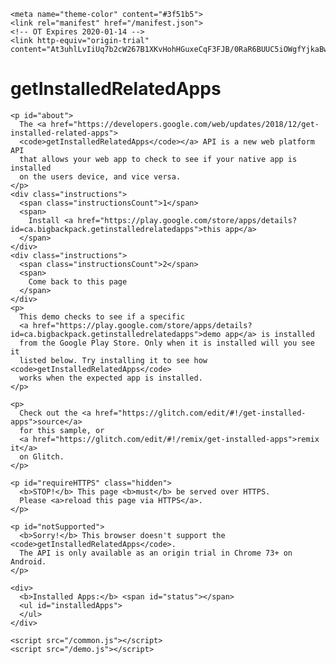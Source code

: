 <!DOCTYPE html>
<html lang="en">
  <head>
    <title>PWA - getInstalledRelatedApps</title>
    <meta charset="utf-8">
    <meta http-equiv="X-UA-Compatible" content="IE=edge">
    <meta name="viewport" content="width=device-width, initial-scale=1">
  
    <meta name="theme-color" content="#3f51b5">
    <link rel="manifest" href="/manifest.json">
    <!-- OT Expires 2020-01-14 -->
    <link http-equiv="origin-trial" content="At3uhlLvIiUq7b2cW267B1XKvHohHGuxeCqF3FJB/0RaR6BUUC5iOWgfYjkaBwzInT33eAdoSEHpONIpM8h4BQAAAABieyJvcmlnaW4iOiJodHRwczovL2dldC1pbnN0YWxsZWQtYXBwcy5nbGl0Y2gubWU6NDQzIiwiZmVhdHVyZSI6Ikluc3RhbGxlZEFwcCIsImV4cGlyeSI6MTU3OTAyOTYxNn0=">
  </head>  
  <body>
    <h1>
      getInstalledRelatedApps
    </h1>
    
    <p id="about">
      The <a href="https://developers.google.com/web/updates/2018/12/get-installed-related-apps">
      <code>getInstalledRelatedApps</code></a> API is a new web platform API 
      that allows your web app to check to see if your native app is installed
      on the users device, and vice versa. 
    </p>
    <div class="instructions">
      <span class="instructionsCount">1</span>
      <span>
        Install <a href="https://play.google.com/store/apps/details?id=ca.bigbackpack.getinstalledrelatedapps">this app</a>
      </span>
    </div>
    <div class="instructions">
      <span class="instructionsCount">2</span>
      <span>
        Come back to this page
      </span>
    </div>
    <p>
      This demo checks to see if a specific 
      <a href="https://play.google.com/store/apps/details?id=ca.bigbackpack.getinstalledrelatedapps">demo app</a> is installed
      from the Google Play Store. Only when it is installed will you see it
      listed below. Try installing it to see how <code>getInstalledRelatedApps</code>
      works when the expected app is installed.
    </p>
    
    <p>
      Check out the <a href="https://glitch.com/edit/#!/get-installed-apps">source</a>
      for this sample, or
      <a href="https://glitch.com/edit/#!/remix/get-installed-apps">remix it</a>
      on Glitch.
    </p>

    <p id="requireHTTPS" class="hidden">
      <b>STOP!</b> This page <b>must</b> be served over HTTPS.
      Please <a>reload this page via HTTPS</a>.
    </p>

    <p id="notSupported">
      <b>Sorry!</b> This browser doesn't support the <code>getInstalledRelatedApps</code>.
      The API is only available as an origin trial in Chrome 73+ on Android.
    </p>
    
    <div>
      <b>Installed Apps:</b> <span id="status"></span>
      <ul id="installedApps">
      </ul>
    </div>
      
    <script src="/common.js"></script>
    <script src="/demo.js"></script>

  </body>
</html>
